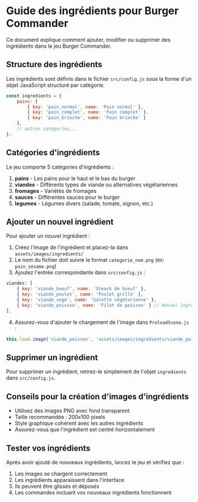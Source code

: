 # Guide des ingrédients pour Burger Commander

Ce document explique comment ajouter, modifier ou supprimer des ingrédients dans le jeu Burger Commander.

## Structure des ingrédients

Les ingrédients sont définis dans le fichier `src/config.js` sous la forme d'un objet JavaScript structuré par catégorie.

```javascript
const ingredients = {
    pains: [
        { key: 'pain_normal', name: 'Pain normal' },
        { key: 'pain_complet', name: 'Pain complet' },
        { key: 'pain_brioche', name: 'Pain brioche' }
    ],
    // autres catégories...
};
```

## Catégories d'ingrédients

Le jeu comporte 5 catégories d'ingrédients :
1. **pains** - Les pains pour le haut et le bas du burger
2. **viandes** - Différents types de viande ou alternatives végétariennes
3. **fromages** - Variétés de fromages
4. **sauces** - Différentes sauces pour le burger
5. **legumes** - Légumes divers (salade, tomate, oignon, etc.)

## Ajouter un nouvel ingrédient

Pour ajouter un nouvel ingrédient :

1. Créez l'image de l'ingrédient et placez-la dans `assets/images/ingredients/`
2. Le nom du fichier doit suivre le format `categorie_nom.png` (ex: `pain_sesame.png`)
3. Ajoutez l'entrée correspondante dans `src/config.js` :

```javascript
viandes: [
    { key: 'viande_boeuf', name: 'Steack de boeuf' },
    { key: 'viande_poulet', name: 'Poulet grillé' },
    { key: 'viande_vege', name: 'Galette végétarienne' },
    { key: 'viande_poisson', name: 'Filet de poisson' } // Nouvel ingrédient
],
```

4. Assurez-vous d'ajouter le chargement de l'image dans `PreloadScene.js` :

```javascript
this.load.image('viande_poisson', 'assets/images/ingredients/viande_poisson.png');
```

## Supprimer un ingrédient

Pour supprimer un ingrédient, retirez-le simplement de l'objet `ingredients` dans `src/config.js`.

## Conseils pour la création d'images d'ingrédients

- Utilisez des images PNG avec fond transparent
- Taille recommandée : 200x100 pixels
- Style graphique cohérent avec les autres ingrédients
- Assurez-vous que l'ingrédient est centré horizontalement

## Tester vos ingrédients

Après avoir ajouté de nouveaux ingrédients, lancez le jeu et vérifiez que :
1. Les images se chargent correctement
2. Les ingrédients apparaissent dans l'interface
3. Ils peuvent être glissés et déposés
4. Les commandes incluant vos nouveaux ingrédients fonctionnent
